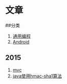 # 文章

##分类
1. [通用编程](./通用编程/index.md)
2. [Android](./android/index.md)

## 2015
1. [mvc](mvc.md)
2. [java使用hmac-sha1算法](java使用hmac-sha1算法.md)